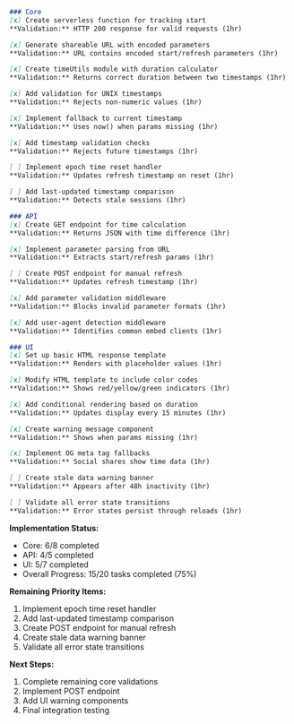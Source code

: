 ```markdown
### Core
[x] Create serverless function for tracking start  
**Validation:** HTTP 200 response for valid requests (1hr)

[x] Generate shareable URL with encoded parameters  
**Validation:** URL contains encoded start/refresh parameters (1hr)

[x] Create timeUtils module with duration calculator  
**Validation:** Returns correct duration between two timestamps (1hr)

[x] Add validation for UNIX timestamps  
**Validation:** Rejects non-numeric values (1hr)

[x] Implement fallback to current timestamp  
**Validation:** Uses now() when params missing (1hr)

[x] Add timestamp validation checks  
**Validation:** Rejects future timestamps (1hr)

[ ] Implement epoch time reset handler  
**Validation:** Updates refresh timestamp on reset (1hr)

[ ] Add last-updated timestamp comparison  
**Validation:** Detects stale sessions (1hr)

### API
[x] Create GET endpoint for time calculation  
**Validation:** Returns JSON with time difference (1hr)

[x] Implement parameter parsing from URL  
**Validation:** Extracts start/refresh params (1hr)

[ ] Create POST endpoint for manual refresh  
**Validation:** Updates refresh timestamp (1hr)

[x] Add parameter validation middleware  
**Validation:** Blocks invalid parameter formats (1hr)

[x] Add user-agent detection middleware  
**Validation:** Identifies common embed clients (1hr)

### UI
[x] Set up basic HTML response template  
**Validation:** Renders with placeholder values (1hr)

[x] Modify HTML template to include color codes  
**Validation:** Shows red/yellow/green indicators (1hr)

[x] Add conditional rendering based on duration  
**Validation:** Updates display every 15 minutes (1hr)

[x] Create warning message component  
**Validation:** Shows when params missing (1hr)

[x] Implement OG meta tag fallbacks  
**Validation:** Social shares show time data (1hr)

[ ] Create stale data warning banner  
**Validation:** Appears after 48h inactivity (1hr)

[ ] Validate all error state transitions  
**Validation:** Error states persist through reloads (1hr)
```

**Implementation Status:**
- Core: 6/8 completed
- API: 4/5 completed  
- UI: 5/7 completed
- Overall Progress: 15/20 tasks completed (75%)

**Remaining Priority Items:**
1. Implement epoch time reset handler
2. Add last-updated timestamp comparison
3. Create POST endpoint for manual refresh
4. Create stale data warning banner
5. Validate all error state transitions

**Next Steps:**
1. Complete remaining core validations
2. Implement POST endpoint
3. Add UI warning components
4. Final integration testing
